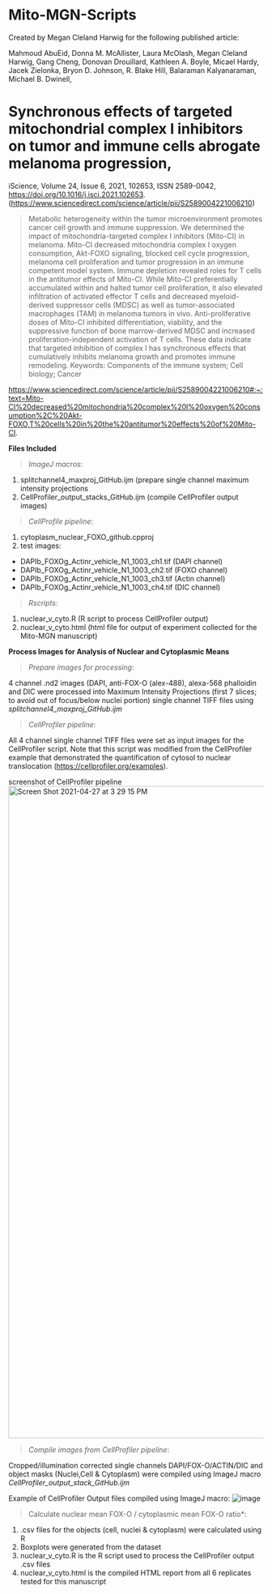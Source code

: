 # Mito-MGN-Scripts

Created by Megan Cleland Harwig for the following published article:

Mahmoud AbuEid, Donna M. McAllister, Laura McOlash, Megan Cleland Harwig, Gang Cheng, Donovan Drouillard, Kathleen A. Boyle, Micael Hardy, Jacek Zielonka, Bryon D. Johnson, R. Blake Hill, Balaraman Kalyanaraman, Michael B. Dwinell,

# Synchronous effects of targeted mitochondrial complex I inhibitors on tumor and immune cells abrogate melanoma progression,
iScience,
Volume 24, Issue 6,
2021,
102653,
ISSN 2589-0042,
https://doi.org/10.1016/j.isci.2021.102653.
(https://www.sciencedirect.com/science/article/pii/S2589004221006210)
>Metabolic heterogeneity within the tumor microenvironment promotes cancer cell growth and immune suppression. We determined the impact of mitochondria-targeted complex I inhibitors (Mito-CI) in melanoma. Mito-CI decreased mitochondria complex I oxygen consumption, Akt-FOXO signaling, blocked cell cycle progression, melanoma cell proliferation and tumor progression in an immune competent model system. Immune depletion revealed roles for T cells in the antitumor effects of Mito-CI. While Mito-CI preferentially accumulated within and halted tumor cell proliferation, it also elevated infiltration of activated effector T cells and decreased myeloid-derived suppressor cells (MDSC) as well as tumor-associated macrophages (TAM) in melanoma tumors in vivo. Anti-proliferative doses of Mito-CI inhibited differentiation, viability, and the suppressive function of bone marrow-derived MDSC and increased proliferation-independent activation of T cells. These data indicate that targeted inhibition of complex I has synchronous effects that cumulatively inhibits melanoma growth and promotes immune remodeling.
Keywords: Components of the immune system; Cell biology; Cancer

https://www.sciencedirect.com/science/article/pii/S2589004221006210#:~:text=Mito-CI%20decreased%20mitochondria%20complex%20I%20oxygen%20consumption%2C%20Akt-FOXO,T%20cells%20in%20the%20antitumor%20effects%20of%20Mito-CI.

**Files Included**
>*ImageJ macros*:
1. splitchannel4_maxproj_GitHub.ijm (prepare single channel maximum intensity projections
2. CellProfiler_output_stacks_GitHub.ijm (compile CellProfiler output images)</li>

>*CellProfile pipeline*:
1. cytoplasm_nuclear_FOXO_github.cpproj</li>
2. test images: 
  * DAPIb_FOXOg_Actinr_vehicle_N1_1003_ch1.tif (DAPI channel)
  * DAPIb_FOXOg_Actinr_vehicle_N1_1003_ch2.tif (FOXO channel)
  * DAPIb_FOXOg_Actinr_vehicle_N1_1003_ch3.tif (Actin channel)
  * DAPIb_FOXOg_Actinr_vehicle_N1_1003_ch4.tif (DIC channel)
 
>*Rscripts*:
1.  nuclear_v_cyto.R (R script to process CellProfiler output)
2.  nuclear_v_cyto.html (html file for output of experiment collected for the Mito-MGN manuscript)

**Process Images for Analysis of Nuclear and Cytoplasmic Means**

>*Prepare images for processing*: 

4 channel .nd2 images (DAPI, anti-FOX-O (alex-488), alexa-568 phalloidin and DIC were processed into Maximum Intensity Projections (first 7 slices; to avoid out of focus/below nuclei portion) single channel TIFF files using *splitchannel4_maxproj_GitHub.ijm*
  
>*CellProfiler pipeline*: 

All 4 channel single channel TIFF files were set as input images for the CellProfiler script. Note that this script was modified from the CellProfiler example that demonstrated the quantification of cytosol to nuclear translocation (https://cellprofiler.org/examples). 

screenshot of CellProfiler pipeline
<img width="1287" alt="Screen Shot 2021-04-27 at 3 29 15 PM" src="https://user-images.githubusercontent.com/34748371/116308700-74ee9a00-a76d-11eb-8a1c-834547f30916.png">


>*Compile images from CellProfiler pipeline*:

Cropped/illumination corrected single channels DAPI/FOX-O/ACTIN/DIC and object masks (Nuclei,Cell & Cytoplasm) were compiled using ImageJ macro *CellProfiler_output_stack_GitHub.ijm*

Example of CellProfiler Output files compiled using ImageJ macro:
![image](https://user-images.githubusercontent.com/34748371/115754563-ef7c7b80-a361-11eb-8320-79e5caad6542.png)

>Calculate nuclear mean FOX-O / cytoplasmic mean FOX-O ratio*: 
1. .csv files for the objects (cell, nuclei & cytoplasm) were calculated using R
2. Boxplots were generated from the dataset
3. nuclear_v_cyto.R is the R script used to process the CellProfiler output .csv files
4. nuclear_v_cyto.html is the compiled HTML report from all 6 replicates tested for this manuscript
 

